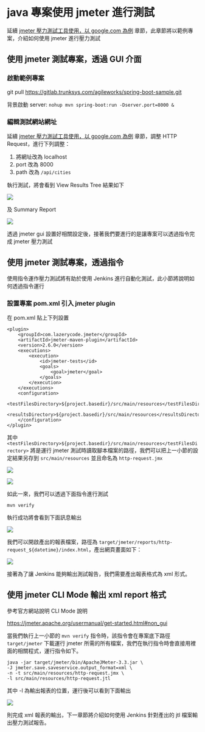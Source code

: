 # java 專案使用 jmeter 進行測試

延續 [jmeter 壓力測試工具使用，以 google.com 為例](/jmeter/intro) 章節，此章節將以範例專案，介紹如何使用 jmeter 進行壓力測試


## 使用 jmeter 測試專案，透過 GUI 介面

### 啟動範例專案

git pull <https://gitlab.trunksys.com/agileworks/spring-boot-sample.git>

背景啟動 server: `nohup mvn spring-boot:run -Dserver.port=8000 &`

### 編輯測試網站網址

延續 [jmeter 壓力測試工具使用，以 google.com 為例](/jmeter/intro) 章節，調整 HTTP Request，進行下列調整：

1. 將網址改為 localhost
2. port 改為 8000
3. path 改為 `/api/cities`

執行測試，將會看到 View Results Tree 結果如下

![](assets/2019-02-23-11-05-12.png)

及 Summary Report

![](assets/2019-02-23-11-05-53.png)

透過 jmeter gui 設置好相關設定後，接著我們要進行的是讓專案可以透過指令完成 jmeter 壓力測試


## 使用 jmeter 測試專案，透過指令

使用指令運作壓力測試將有助於使用 Jenkins 進行自動化測試，此小節將說明如何透過指令運行

### 設置專案 pom.xml 引入 jmeter plugin

在 pom.xml 貼上下列設置

```
<plugin>
    <groupId>com.lazerycode.jmeter</groupId>
    <artifactId>jmeter-maven-plugin</artifactId>
    <version>2.6.0</version>
    <executions>
        <execution>
            <id>jmeter-tests</id>
            <goals>
                <goal>jmeter</goal>
            </goals>
        </execution>
    </executions>
    <configuration>
        <testFilesDirectory>${project.basedir}/src/main/resources</testFilesDirectory>
        <resultsDirectory>${project.basedir}/src/main/resources</resultsDirectory>
    </configuration>
</plugin>			
```
其中 `<testFilesDirectory>${project.basedir}/src/main/resources</testFilesDirectory>` 將是運行 jmeter 測試時讀取腳本檔案的路徑，我們可以把上一小節的設定結果另存到 `src/main/resources` 並且命名為 `http-request.jmx`

![](assets/2019-02-23-11-16-02.png)

![](assets/2019-02-23-11-16-50.png)

如此一來，我們可以透過下面指令進行測試

`mvn verify`

執行成功將會看到下面訊息輸出

![](assets/2019-02-23-11-19-06.png)

我們可以開啟產出的報表檔案，路徑為 `target/jmeter/reports/http-request_${datetime}/index.html`，產出網頁畫面如下：

![](assets/2019-02-23-11-22-03.png)

接著為了讓 Jenkins 能夠輸出測試報告，我們需要產出報表格式為 xml 形式。

## 使用 jmeter CLI Mode 輸出 xml report 格式

參考官方網站說明 CLI Mode 說明

<https://jmeter.apache.org/usermanual/get-started.html#non_gui>

當我們執行上一小節的 `mvn verify` 指令時，該指令會在專案底下路徑 `target/jmeter` 下載運行 jmeter 所需的所有檔案，我們在執行指令時會直接用裡面的相關程式，運行指令如下。

```
java -jar target/jmeter/bin/ApacheJMeter-3.3.jar \
-J jmeter.save.saveservice.output_format=xml \
-n -t src/main/resources/http-request.jmx \
-l src/main/resources/http-request.jtl
```

其中 -l 為輸出報表的位置，運行後可以看到下面輸出

![](assets/2019-02-23-11-33-28.png)

則完成 xml 報表的輸出，下一章節將介紹如何使用 Jenkins 針對產出的 jtl 檔案輸出壓力測試報告。

